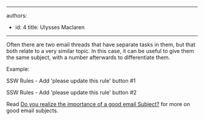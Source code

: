 

---
authors:
  - id: 4
    title: Ulysses Maclaren
---




<span class='intro'> <p>Often there are two email threads that have separate tasks in them, but that both relate to a very similar topic. In this case, it can be useful to give them the same subject, with a number afterwards to differentiate them.</p> </span>

<p>​​Example&#58;</p><p class="ssw15-rteElement-GreyBox">SSW Rules - Add 'please update this rule' button <span class="ssw15-rteStyle-Highlight">#1</span></p><p class="ssw15-rteElement-GreyBox">SSW Rules - Add 'please update this rule' button <span class="ssw15-rteStyle-Highlight">#2</span></p><p class="p4"><span class="s1">Read <span class="s2"><a href="/Pages/ImportanceOfAGoodSubject.aspx">Do you realize the importance of a good email Subject?</a></span>&#160;for more on good email subjects.​</span></p>



